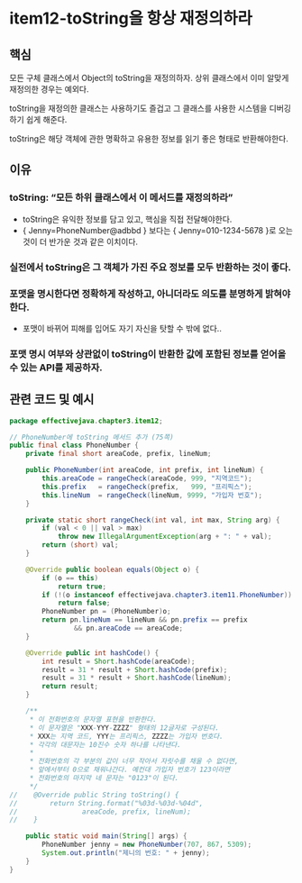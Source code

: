 # item12-toString을 항상 재정의하라

## 핵심

모든 구체 클래스에서 Object의 toString을 재정의하자. 상위 클래스에서 이미 알맞게 재정의한 경우는 예외다. 

toString을 재정의한 클래스는 사용하기도 즐겁고 그 클래스를 사용한 시스템을 디버깅하기 쉽게 해준다.

toString은 해당 객체에 관한 명확하고 유용한 정보를 읽기 좋은 형태로 반환해야한다.

## 이유

### toString: “모든 하위 클래스에서 이 메서드를 재정의하라”

- toString은 유익한 정보를 담고 있고, 핵심을 직접 전달해야한다.
- { Jenny=PhoneNumber@adbbd } 보다는 { Jenny=010-1234-5678 }로 오는 것이 더 반가운 것과 같은 이치이다.

### 실전에서 toString은 그 객체가 가진 주요 정보를 모두 반환하는 것이 좋다.

### 포맷을 명시한다면 정확하게 작성하고, 아니더라도 의도를 분명하게 밝혀야 한다.

- 포맷이 바뀌어 피해를 입어도 자기 자신을 탓할 수 밖에 없다..

### 포맷 명시 여부와 상관없이 toString이 반환한 값에 포함된 정보를 얻어올 수 있는 API를 제공하자.

## 관련 코드 및 예시

```java
package effectivejava.chapter3.item12;

// PhoneNumber에 toString 메서드 추가 (75쪽)
public final class PhoneNumber {
    private final short areaCode, prefix, lineNum;

    public PhoneNumber(int areaCode, int prefix, int lineNum) {
        this.areaCode = rangeCheck(areaCode, 999, "지역코드");
        this.prefix   = rangeCheck(prefix,   999, "프리픽스");
        this.lineNum  = rangeCheck(lineNum, 9999, "가입자 번호");
    }

    private static short rangeCheck(int val, int max, String arg) {
        if (val < 0 || val > max)
            throw new IllegalArgumentException(arg + ": " + val);
        return (short) val;
    }

    @Override public boolean equals(Object o) {
        if (o == this)
            return true;
        if (!(o instanceof effectivejava.chapter3.item11.PhoneNumber))
            return false;
        PhoneNumber pn = (PhoneNumber)o;
        return pn.lineNum == lineNum && pn.prefix == prefix
                && pn.areaCode == areaCode;
    }

    @Override public int hashCode() {
        int result = Short.hashCode(areaCode);
        result = 31 * result + Short.hashCode(prefix);
        result = 31 * result + Short.hashCode(lineNum);
        return result;
    }

    /**
     * 이 전화번호의 문자열 표현을 반환한다.
     * 이 문자열은 "XXX-YYY-ZZZZ" 형태의 12글자로 구성된다.
     * XXX는 지역 코드, YYY는 프리픽스, ZZZZ는 가입자 번호다.
     * 각각의 대문자는 10진수 숫자 하나를 나타낸다.
     *
     * 전화번호의 각 부분의 값이 너무 작아서 자릿수를 채울 수 없다면,
     * 앞에서부터 0으로 채워나간다. 예컨대 가입자 번호가 123이라면
     * 전화번호의 마지막 네 문자는 "0123"이 된다.
     */
//    @Override public String toString() {
//        return String.format("%03d-%03d-%04d",
//                areaCode, prefix, lineNum);
//    }

    public static void main(String[] args) {
        PhoneNumber jenny = new PhoneNumber(707, 867, 5309);
        System.out.println("제니의 번호: " + jenny);
    }
}
```
